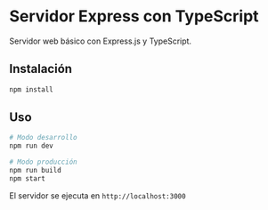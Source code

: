 # Servidor Express con TypeScript

Servidor web básico con Express.js y TypeScript.

## Instalación

```bash
npm install
```

## Uso

```bash
# Modo desarrollo
npm run dev

# Modo producción
npm run build
npm start
```

El servidor se ejecuta en `http://localhost:3000`
